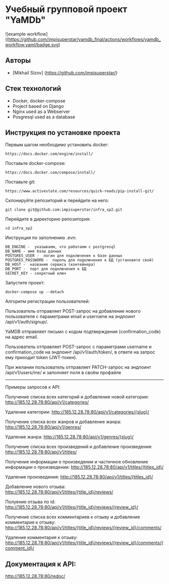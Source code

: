 # Учебный групповой проект "YaMDb"

![example workflow]((https://github.com/impisuperstar/yamdb_final/actions/workflows/yamdb_workflow.yaml/badge.svg)


## Авторы
- [Mikhail Sizov] (https://github.com/impisuperstar/)

## Стек технологий
- Docker, docker-compose
- Project based on Django
- Nginx used as a Webserver
- Posgresql used as a database

## Инструкция по установке проекта
Первым шагом необходимо установить docker:
```
https://docs.docker.com/engine/install/
```

Поставьте docker-compose:
```
https://docs.docker.com/compose/install/
```

Поставьте git:
```
https://www.activestate.com/resources/quick-reads/pip-install-git/
```

Склонируйте репозиторий и перейдите на него:
```
git clone git@github.com:impisuperstar/infra_sp2.git
```

Перейдите в директорию репозитория:
```
cd infra_sp2
```
Инструкция по заполнению .evn:
```
DB_ENGINE -  указываем, что работаем с postgresql
DB_NAME - имя базы данных
POSTGRES_USER -  логин для подключения к базе данных
POSTGRES_PASSWORD -  пароль для подключения к БД (установите свой)
DB_HOST -  название сервиса (контейнера)
DB_PORT -  порт для подключения к БД
SECRET_KEY - секретный ключ
```

Запустите проект:
```
docker-compose up --detach
```

Алгоритм регистрации пользователей:

Пользователь отправляет POST-запрос на добавление нового пользователя с параметрами email и username на эндпоинт /api/v1/auth/signup/.

YaMDB отправляет письмо с кодом подтверждения (confirmation_code) на адрес email.

Пользователь отправляет POST-запрос с параметрами username и confirmation_code на эндпоинт /api/v1/auth/token/, в ответе на запрос ему приходит token (JWT-токен).

При желании пользователь отправляет PATCH-запрос на эндпоинт /api/v1/users/me/ и заполняет поля в своём профайле
________________________________________________________________________
Примеры запросов к API:

Получение списка всех категорий и добавление новой категории: http://185.12.28.78:80/api/v1/categories/

Удаление категории: http://185.12.28.78:80/api/v1/categories/{slug}/

Получение списка всех жанров и добавление жанра: http://185.12.28.78:80/api/v1/genres/

Удаление жанра: http://185.12.28.78:80/api/v1/genres/{slug}/

Получение списка всех произведений и добавление произведения: http://185.12.28.78:80/api/v1/titles/

Получение информации о произведении и частичное обновление информации о произведении: http://185.12.28.78:80/api/v1/titles/{titles_id}/

Удаление произведения: http://185.12.28.78:80/api/v1/titles/{titles_id}/

Добавление нового отзыва: http://185.12.28.78:80/api/v1/titles/{title_id}/reviews/

Полуение отзыва по id: http://185.12.28.78:80/api/v1/titles/{title_id}/reviews/{review_id}/

Получение списка всех комментариев к отзыву и добавление комментария к отзыву: http://185.12.28.78:80/api/v1/titles/{title_id}/reviews/{review_id}/comments/

Удаление комментария к отзыву: http://185.12.28.78:80/api/v1/titles/{title_id}/reviews/{review_id}/comments/{comment_id}/

## Документация к API:

http://185.12.28.78:80/redoc/
